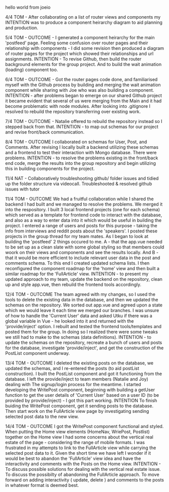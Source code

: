 hello world from joeio

4/4 TOM - After collaborating on a list of router views and components my INTENTION was to produce a component heirarchy diagram to aid planning and production.

5/4 TOM - OUTCOME - I generated a component heirarchy for the main 'postfeed' page. Feeling some confusion over router pages and their relationship with components - I did some revision then produced a diagram of router pages for the project which showed their relationships and url assignments. INTENTION - To revise Github, then build the router background elements for the group project. And to build the wait animation (loading) component too.

6/4 TOM - OUTCOME - Got the router pages code done, and familiarised myself with the Github process by building and merging the wait animation component while sharing with Joe who was also building a component. INTENTION - after problems began to emerge on our shared Github project it became evident that several of us were merging from the Main and it had become problematic with node modules. After looking into .gitignore I resolved to rebuild the repository transferring over existing work.

7/4 TOM - OUTCOME - Natalie offered to rebuild the repository instead so I stepped back from that. INTENTION - to map out schemas for our project and revise front/back communication.

8/4 TOM - OUTCOME I collaborated on schemas for User, Post, and Comments. After revising I locally built a backend utilizing these schemas and a frontend to test their interaction with Mongo database. There were problems. INTENTION - to resolve the problems existing in the front/back end code, merge the results into the group repository and begin utilizing this in building components for the project.







11/4 NAT - Collaboratively troubleshooting github/ folder issues and tidied up the folder structure via videocall. Troubleshooted & resolved github issues with tutor

11/4 TOM - OUTCOME We had a fruitful collaboration while I shared the  backend I had built and we managed to resolve the problems. We merged it into the respository. I built 3 local frontend projects (one for each schema) which served as a template for frontend code to interact with the database, and also as a way to enter data into it which would be useful in building the project. I entered a range of users and posts for this purpose - taking the info from interviews and reddit posts about the 'speakers'. I posted these projects in the group thread for my team mates. As I began to look at building the 'postfeed' 2 things occured to me. A - that the app.vue needed to be set up as a clean slate with some global styling so that members could woork on their views and components and see the results locally. And B - that it would be more efficient to include relevant user data in the post and comments schema. To this end I created updated schema lists. I then reconfigured the component roadmap for the 'home' view and then built a similar roadmap for the 'FullArticle' view. INTENTION - to present my updated approach to my team, update the backend on the repository, clean up and style app.vue, then rebuild the frontend tools accordingly.

12/4 TOM - OUTCOME The team agreed with my changes, so I used the tools to delete the existing data in the database, and then we updated the schemas on the repository. We sorted out app.vue and agreed upon a state which we would leave it each time we merged our branches. I was unsure of how to handle the 'Current User' data and asked Utku if there was a global variable in Vue - he looked into it and returned with the 'provide/inject' option. I rebuilt and tested the frontend tools/templates and posted them for the group. In doing so I realized there were some tweaks we still had to make to the schemas (data definitions). INTENTION - to update the schemas on the repository, recreate a bunch of users and posts for the database, investigate 'provide/inject', and get the construction of the PostList component underway.

13/4 TOM - OUTCOME I deleted the existing posts on the database, we updated the schemas, and I re-entered the posts (to aid postList construction). I built the PostList component and got it functioning from the database. I left the provide/inject to team members (Natalie and Joy) dealing with The signup/login process for the meantime. I started developing the WritePost component, beginning with building a getUser function to get the user details of 'Current User' based on a user ID (to be provided by provide/inject) - I got this part working. INTENTION To finish buiding the WritePost component, get it sending posts to the database. Then start work on the FullArticle view page by investigating sending selected post data to the new view.

14/4 TOM - OUTCOME I got the WritePost component functional and styled. When putting the Home view elements (HomeNav, WriePost, Postlist) together on the Home view I had some concerns about the vertical real estate of the page - considering the range of mobile formats. I was frustrated in my attempts to link to the FullArticle view while carrying the selected post data to it. Given the short time we have left I wonder if it would be best to abandon the 'FullArticle' view idea and have the interactivity and comments with the Posts on the Home view. INTENTION - To discuss possible solutions for dealing with the vertical real estate issue. To discuss the possibilty of abandoning the FullArticle approach. To move forward on adding interactivity ( update, delete ) and comments to the posts in whatever format is deemed best.